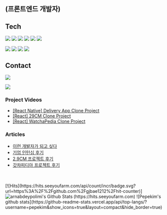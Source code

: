 ##  (프론트엔드 개발자)
## Tech
<p>
<img src="https://img.shields.io/badge/HTML5-E34F26?style=flat-square&logo=HTML5&logoColor=white"/></a>
<img src="https://img.shields.io/badge/CSS3-1572B6?style=flat-square&logo=CSS3&logoColor=white"/></a>
<img src="https://img.shields.io/badge/JavaScript-F7DF1E?style=flat-square&logo=JavaScript&logoColor=white"/></a>
<img src="https://img.shields.io/badge/TypeScript-3178C6?style=flat-square&logo=TypeScript&logoColor=white"/></a>
<img src="https://img.shields.io/badge/React-61DAFB?style=flat-square&logo=React&logoColor=white"/></a>
<img src="https://img.shields.io/badge/ReactNative-black?style=flat-square&logo=React&logoColor=white"/></a>
</p>
<p>
<img src="https://img.shields.io/badge/StyledComponents-DB7093?style=flat-square&logo=Styled%2Dcomponents&logoColor=white"/></a>
<img src="https://img.shields.io/badge/Git-F05032?style=flat-square&logo=Git&logoColor=white"/></a>
<img src="https://img.shields.io/badge/Redux-764ABC?style=flat-square&logo=Firebase&logoColor=white"/></a>
<img src="https://img.shields.io/badge/Firebase-FFCA28?style=flat-square&logo=Firebase&logoColor=white"/></a>
</p>

## Contact
<p>
<a href="https://velog.io/@gptn719"><img src="https://img.shields.io/badge/Velog-00B336?style=flat-square&logo=Vimeo&logoColor=white"/></a><a/>
</p>
<p>
<a href="mailto:ahnhs719@gmail.com"><img src="https://img.shields.io/badge/Gmail-D14836?style=flat-square&logo=Gmail&logoColor=white"/></a></a>
</p>

### Project Videos
- [[React Native] Delivery App Clone Project](https://www.youtube.com/watch?v=ZEJkyEPUxqU)
- [[React] 29CM Clone Project](https://www.youtube.com/watch?v=ZEJkyEPUxqU)
- [[React] WatchaPedia Clone Project](https://www.youtube.com/watch?v=ZEJkyEPUxqU)

### Articles
- [이런 개발자가 되고 싶다](https://velog.io/@taehyunkim/%EC%9D%B4%EB%9F%B0-%EA%B0%9C%EB%B0%9C%EC%9E%90%EA%B0%80-%EB%90%98%EA%B3%A0%EC%8B%B6%EB%8B%A4)
- [기업 인턴십 후기](https://velog.io/@taehyunkim/%EC%9C%84%ED%8B%B0-%EA%B8%B0%EC%97%85%ED%98%91%EC%97%85-%ED%9B%84%EA%B8%B0)
- [2.9CM 프로젝트 후기](https://velog.io/@taehyunkim/2.9CM-%ED%94%84%EB%A1%9C%EC%A0%9D%ED%8A%B8-%ED%9B%84%EA%B8%B0)
- [갓챠피디아 프로젝트 후기](https://velog.io/@taehyunkim/%EA%B0%93%EC%B1%A0%ED%94%BC%EB%94%94%EC%95%84-%ED%94%84%EB%A1%9C%EC%A0%9D%ED%8A%B8-%ED%9B%84%EA%B8%B0)
<p>
<br />
<br />
[![Hits](https://hits.seeyoufarm.com/api/count/incr/badge.svg?url=https%3A%2F%2Fgithub.com%2Fgjbae1212%2Fhit-counter)](https://hits.seeyoufarm.com)             
<img align="left" alt="arnabdeypolimi's Github Stats" src="https://github-readme-stats.vercel.app/api?username=pepekim" />
![Pepekim's github stats](https://github-readme-stats.vercel.app/api/top-langs/?username=pepekim&show_icons=true&layout=compact&hide_border=true)
</p>
